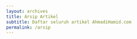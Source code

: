 ```yaml
---
layout: archives
title: Arsip Artikel
subtitle: Daftar seluruh artikel AhmadiHamid.com
permalink: /arsip
---
```

